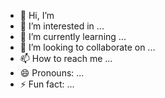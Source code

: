 - 👋 Hi, I’m 
- 👀 I’m interested in ...
- 🌱 I’m currently learning ...
- 💞️ I’m looking to collaborate on ...
- 📫 How to reach me ...
- 😄 Pronouns: ...
- ⚡ Fun fact: ...

<!---
gambyyy/gambyyy is a ✨ special ✨ repository because its `README.md` (this file) appears on your GitHub profile.
You can click the Preview link to take a look at your changes.
--->
